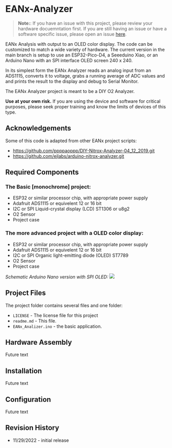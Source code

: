 # EANx-Analyzer

> **Note:**: If you have an issue with this project, please review your hardware docuemntation first.  If you are still having an issue or have a software specific issue, please open an issue [here](https://github.com/lbehrler/EANx_Analyzer/issues).

EANx Analysis with output to an OLED color display.
The code can be customized to match a wide variety of hardware.  The current version in the main branch is setup to use an ESP32-Pico-D4, a Seeeduino Xiao, or an Arduino Nano with an SPI interface OLED screen 240 x 240.

In its simplest form the EANx Analyzer reads an analog input from an ADS1115, converts it to voltage, grabs a running average of ADC values and and prints the result to the display and debug to Serial Monitor.

The EANx Analyzer project is meant to be a DIY O2 Analyzer.  
 
**Use at your own risk.**  If you are using the device and software for critical purposes, please seek proper training and know the limits of devices of this type. 

## Acknowledgements
Some of this code is adapted from other EANx project scripts: 
  - https://github.com/ppppaoppp/DIY-Nitrox-Analyzer-04_12_2019.git
  - https://github.com/ejlabs/arduino-nitrox-analyzer.git

## Required Components

### The Basic [monochrome] project:
+ ESP32 or similar processor chip, with appropriate power supply
+ Adafruit ADS1115 or equivelent 12 or 16 bit 
+ I2C or SPI Liquid-crystal display (LCD) ST1306 or u8g2 
+ O2 Sensor
+ Project case

### The more advanced project with a OLED color display:
+ ESP32 or similar processor chip, with appropriate power supply
+ Adafruit ADS1115 or equivelent 12 or 16 bit 
+ I2C or SPI Organic light-emitting diode (OLED) ST7789
+ O2 Sensor
+ Project case

*Schematic Arduino Nano version with SPI OLED:*
![](https://github.com/lbehrler/EANx-Analyzer/blob/eef317a30d3a1932c77d38c698fbaf5213d5280e/EANx_Analyzer_SPI_OLED%20schematic.png)

## Project Files

The project folder contains several files and one folder:

+ `LICENSE` - The license file for this project
+ `readme.md` - This file.
+ `EANx_Analizer.ino` - the basic application.

## Hardware Assembly
Future text 

## Installation
Future text 

## Configuration
Future text 


## Revision History
+ 11/29/2022 - initial release


